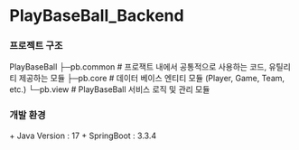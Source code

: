 # PlayBaseBall_Backend

<h3>프로젝트 구조</h3>
 PlayBaseBall
  ├─pb.common  # 프로잭트 내에서 공통적으로 사용하는 코드, 유틸리티 제공하는 모듈
  ├─pb.core  # 데이터 베이스 엔티티 모듈 (Player, Game, Team, etc.)
  └─pb.view # PlayBaseBall 서비스 로직 및 관리 모듈

<h3>개발 환경</h3>
+ Java Version : 17
+ SpringBoot : 3.3.4
